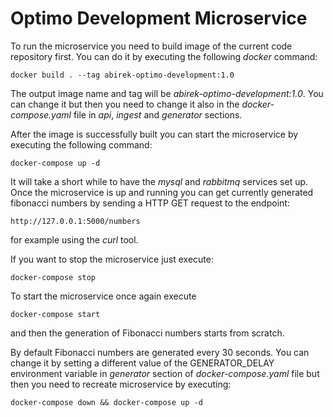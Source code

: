 # Optimo Development Microservice


To run the microservice you need to build image of the current code repository first.
You can do it by executing the following *docker* command:

`docker build . --tag abirek-optimo-development:1.0`

The output image name and tag will be *abirek-optimo-development:1.0*.
You can change it but then you need to change it also in the *docker-compose.yaml* file 
in *api*, *ingest* and *generator* sections.

After the image is successfully built you can start the microservice by executing
the following command:

`docker-compose up -d`

It will take a short while to have the *mysql* and *rabbitmq* services set up. 
Once the microservice is up and running you can get currently generated fibonacci numbers
by sending a HTTP GET request to the endpoint: 

`http://127.0.0.1:5000/numbers`

for example using the *curl* tool.

If you want to stop the microservice just execute:

`docker-compose stop`

To start the microservice once again execute

`docker-compose start`

and then the generation of Fibonacci numbers starts from scratch.

By default Fibonacci numbers are generated every 30 seconds. 
You can change it by setting a different value of the GENERATOR_DELAY environment variable
in *generator* section of *docker-compose.yaml* file but then you need to recreate microservice
by executing:

`docker-compose down && docker-compose up -d`

